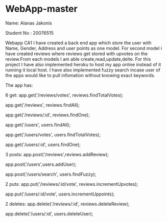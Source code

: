 # WebApp-master

Name: Alanas Jakonis

Student No : 20076515

Webapp CA1 I have created a back end app which store the user with Name, Gender, Address and user points as one model.
For second model i have created reviews where reviews get stored with upvotes on the review.From each models I am able create,read,update,delte.
For this project I have also implemented heroku to host my app online instead of it running it local host. 
I have also implemented fuzzy search incase user of the apps would like to pull infomation without knowing exact keywords.

The app has:

6 get: 
app.get('/reviews/votes', reviews.findTotalVotes);

app.get('/reviews', reviews.findAll);

app.get('/reviews/:id', reviews.findOne);

app.get('/users', users.findAll);

app.get('/users/votes', users.findTotalVotes);

app.get('/users/:id', users.findOne);

3 posts:
app.post('/reviews',reviews.addReview);

app.post('/users',users.addUser);

app.post('/users/search', users.findFuzzy);

2 puts:
app.put('/reviews/:id/vote', reviews.incrementUpvotes);

app.put('/users/:id/vote', users.incrementUppoints);

2 deletes:
app.delete('/reviews/:id', reviews.deleteReview);

app.delete('/users/:id', users.deleteUser);
